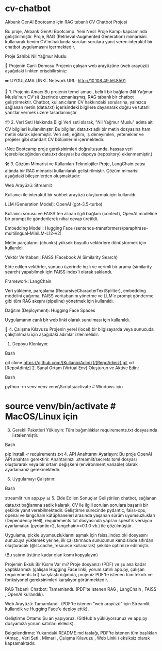 # cv-chatbot
Akbank GenAI Bootcamp için RAG tabanlı CV Chatbot Projesi

Bu proje, Akbank GenAI Bootcamp: Yeni Nesil Proje Kampı  kapsamında geliştirilmiştir. Proje, RAG (Retrieval-Augmented Generation)  mimarisini kullanarak benim CV'm hakkında sorulan sorulara yanıt veren interaktif bir chatbot uygulamasını içermektedir.


Proje Sahibi: Nil Yağmur Muslu

🚀 Projenin Canlı Demosu
Projenin çalışan web arayüzüne (web arayüzü)  aşağıdaki linkten erişebilirsiniz:

➡️ UYGULAMA LİNKİ: Network URL: http://10.108.49.56:8501

🎯 1. Projenin Amacı
Bu projenin temel amacı, belirli bir bağlam (Nil Yağmur Muslu'nun CV'si) üzerinde uzmanlaşmış, RAG tabanlı bir chatbot geliştirmektir. Chatbot, kullanıcıların CV hakkındaki sorularına, yalnızca sağlanan metin (data.txt) içerisindeki bilgilere dayanarak doğru ve tutarlı yanıtlar vermek üzere tasarlanmıştır.

📦 2. Veri Seti Hakkında Bilgi
Veri seti olarak, "Nil Yağmur Muslu" adına ait CV bilgileri kullanılmıştır. Bu bilgiler, data.txt adlı bir metin dosyasına ham metin olarak işlenmiştir. Veri seti, eğitim, iş deneyimleri, yetenekler ve projeler gibi standart CV bölümlerini içermektedir.


(Not: Bootcamp proje gereksinimleri  doğrultusunda, hassas veri içerebileceğinden data.txt dosyası bu depoya (repository) eklenmemiştir.)

🛠️ 3. Çözüm Mimarisi ve Kullanılan Teknolojiler
Proje, LangChain çatısı altında bir RAG  mimarisi kullanılarak geliştirilmiştir. Çözüm mimarisi aşağıdaki bileşenlerden oluşmaktadır:


Web Arayüzü: Streamlit

Kullanıcı ile interaktif bir sohbet arayüzü oluşturmak için kullanıldı.


LLM (Generation Model): OpenAI (gpt-3.5-turbo) 

Kullanıcı sorusu ve FAISS'ten alınan ilgili bağlam (context), OpenAI modeline bir prompt ile gönderilerek nihai cevap üretildi.


Embedding Modeli: Hugging Face (sentence-transformers/paraphrase-multilingual-MiniLM-L12-v2) 

Metin parçalarını (chunks) yüksek boyutlu vektörlere dönüştürmek için kullanıldı.


Vektör Veritabanı: FAISS (Facebook AI Similarity Search) 

Elde edilen vektörler, sunucu üzerinde hızlı ve verimli bir arama (similarity search) yapabilmek için FAISS index'i olarak saklandı.


Framework: LangChain 

Veri yükleme, parçalama (RecursiveCharacterTextSplitter), embedding modelini çağırma, FAISS veritabanını yönetme ve LLM'e prompt gönderme gibi tüm RAG akışını (pipeline) yönetmek için kullanıldı.

Dağıtım (Deployment): Hugging Face Spaces

Uygulamanın canlı bir web linki  olarak sunulması için kullanıldı.

📖 4. Çalışma Kılavuzu
Projenin yerel (local) bir bilgisayarda veya sunucuda çalıştırılması için aşağıdaki adımlar izlenmelidir.

1. Depoyu Klonlayın:

Bash

git clone https://github.com/[KullaniciAdiniz]/[RepoAdiniz].git
cd [RepoAdiniz]
2. Sanal Ortam (Virtual Env) Oluşturun ve Aktive Edin: 

Bash

python -m venv venv
venv\Scripts\activate  # Windows için
# source venv/bin/activate  # MacOS/Linux için
3. Gerekli Paketleri Yükleyin: Tüm bağımlılıklar requirements.txt dosyasında listelenmiştir.

Bash

pip install -r requirements.txt
4. API Anahtarını Ayarlayın: Bu proje OpenAI API anahtarı gerektirir. Anahtarınızı .streamlit/secrets.toml dosyası oluşturarak veya bir ortam değişkeni (environment variable) olarak ayarlamanız gerekmektedir.

5. Uygulamayı Çalıştırın: 

Bash

streamlit run app.py
📊 5. Elde Edilen Sonuçlar
Geliştirilen chatbot, sağlanan data.txt bağlamına sadık kalarak, CV ile ilgili sorulan sorulara başarılı bir şekilde yanıt verebilmektedir. Geliştirme sürecinde pydantic, faiss-cpu, openai ve langchain kütüphaneleri arasında yaşanan sürüm uyumsuzlukları (Dependency Hell), requirements.txt dosyasında yapılan spesifik versiyon ayarlamaları (pydantic<2, langchain==0.1.0 vb.) ile çözülmüştür.

Uygulama, pickle uyumsuzluklarını aşmak için faiss_index.pkl dosyasını sunucuya yüklemek yerine, ilk çalıştırmada sunucunun kendisinde sıfırdan oluşturacak (@st.cache_resource kullanarak) şekilde optimize edilmiştir.

(Bu satırın üstüne kadar olan kısmı kopyalayın)

Projemin Eksik Bir Kısmı Var mı?
Proje dosyanızı (PDF)  ve şu ana kadar yaptıklarımızı (çalışan Hugging Face linki, yorum satırlı app.py, çalışan requirements.txt) karşılaştırdığımda, projeniz PDF'te istenen tüm teknik ve fonksiyonel gereksinimleri karşılıyor görünmektedir.

RAG Tabanlı Chatbot: Tamamlandı. (PDF'te istenen RAG , LangChain , FAISS , OpenAI  kullandık).




Web Arayüzü: Tamamlandı. (PDF'te istenen "web arayüzü"  için Streamlit kullandık ve Hugging Face'e deploy ettik).

Geliştirme Ortamı: Şu an yapıyoruz. (GitHub'a yüklüyorsunuz ve app.py dosyamıza yorum satırları  ekledik).



Belgelendirme: Yukarıdaki README.md taslağı, PDF'te istenen tüm başlıkları (Amaç , Veri Seti , Mimari , Çalışma Kılavuzu , Web Linki ) eksiksiz olarak kapsamaktadır.
